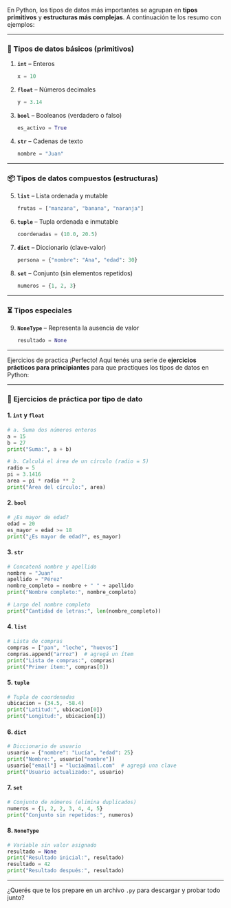 En Python, los tipos de datos más importantes se agrupan en **tipos primitivos** y **estructuras más complejas**. A continuación te los resumo con ejemplos:

---

### 🧱 Tipos de datos básicos (primitivos)

1. **`int`** – Enteros
    
    ```python
    x = 10
    ```
    
2. **`float`** – Números decimales
    
    ```python
    y = 3.14
    ```
    
3. **`bool`** – Booleanos (verdadero o falso)
    
    ```python
    es_activo = True
    ```
    
4. **`str`** – Cadenas de texto
    
    ```python
    nombre = "Juan"
    ```
    

---

### 📦 Tipos de datos compuestos (estructuras)

5. **`list`** – Lista ordenada y mutable
    
    ```python
    frutas = ["manzana", "banana", "naranja"]
    ```
    
6. **`tuple`** – Tupla ordenada e inmutable
    
    ```python
    coordenadas = (10.0, 20.5)
    ```
    
7. **`dict`** – Diccionario (clave-valor)
    
    ```python
    persona = {"nombre": "Ana", "edad": 30}
    ```
    
8. **`set`** – Conjunto (sin elementos repetidos)
    
    ```python
    numeros = {1, 2, 3}
    ```
    

---

### ⏳ Tipos especiales

9. **`NoneType`** – Representa la ausencia de valor
    
    ```python
    resultado = None
    ```
    

---

Ejercicios de practica 
¡Perfecto! Aquí tenés una serie de **ejercicios prácticos para principiantes** para que practiques los tipos de datos en Python:

---

### 🧠 **Ejercicios de práctica por tipo de dato**

#### 1. `int` y `float`

```python
# a. Suma dos números enteros
a = 15
b = 27
print("Suma:", a + b)

# b. Calculá el área de un círculo (radio = 5)
radio = 5
pi = 3.1416
area = pi * radio ** 2
print("Área del círculo:", area)
```

#### 2. `bool`

```python
# ¿Es mayor de edad?
edad = 20
es_mayor = edad >= 18
print("¿Es mayor de edad?", es_mayor)
```

#### 3. `str`

```python
# Concatená nombre y apellido
nombre = "Juan"
apellido = "Pérez"
nombre_completo = nombre + " " + apellido
print("Nombre completo:", nombre_completo)

# Largo del nombre completo
print("Cantidad de letras:", len(nombre_completo))
```

#### 4. `list`

```python
# Lista de compras
compras = ["pan", "leche", "huevos"]
compras.append("arroz")  # agregá un ítem
print("Lista de compras:", compras)
print("Primer ítem:", compras[0])
```

#### 5. `tuple`

```python
# Tupla de coordenadas
ubicacion = (34.5, -58.4)
print("Latitud:", ubicacion[0])
print("Longitud:", ubicacion[1])
```

#### 6. `dict`

```python
# Diccionario de usuario
usuario = {"nombre": "Lucía", "edad": 25}
print("Nombre:", usuario["nombre"])
usuario["email"] = "lucia@mail.com"  # agregá una clave
print("Usuario actualizado:", usuario)
```

#### 7. `set`

```python
# Conjunto de números (elimina duplicados)
numeros = {1, 2, 2, 3, 4, 4, 5}
print("Conjunto sin repetidos:", numeros)
```

#### 8. `NoneType`

```python
# Variable sin valor asignado
resultado = None
print("Resultado inicial:", resultado)
resultado = 42
print("Resultado después:", resultado)
```

---

¿Querés que te los prepare en un archivo `.py` para descargar y probar todo junto?